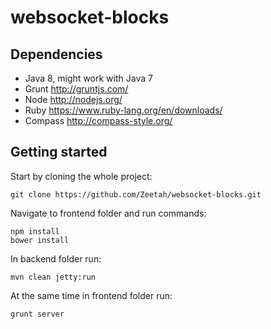 websocket-blocks
================

## Dependencies
- Java 8, might work with Java 7
- Grunt http://gruntjs.com/
- Node http://nodejs.org/
- Ruby https://www.ruby-lang.org/en/downloads/
- Compass http://compass-style.org/

## Getting started

Start by cloning the whole project:
```
git clone https://github.com/Zeetah/websocket-blocks.git
```

Navigate to frontend folder and run commands:
```
npm install
bower install
```

In backend folder run:
```
mvn clean jetty:run
```

At the same time in frontend folder run:
```
grunt server
```

